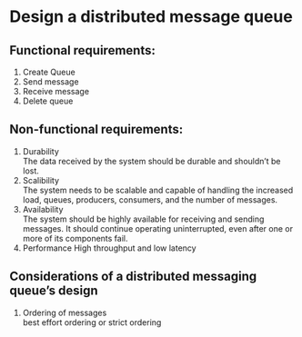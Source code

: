 # Design a distributed message queue
## Functional requirements:
1. Create Queue
2. Send message
3. Receive message
4. Delete queue

## Non-functional requirements:
1. Durability  
   The data received by the system should be durable and shouldn’t be lost.
1. Scalibility   
   The system needs to be scalable and capable of handling the increased load, queues, producers, consumers, and the number of messages.
3. Availability  
   The system should be highly available for receiving and sending messages. It should continue operating uninterrupted, even after one or more of its components fail.
4. Performance
   High throughput and low latency

## Considerations of a distributed messaging queue’s design
1. Ordering of messages  
   best effort ordering or strict ordering
